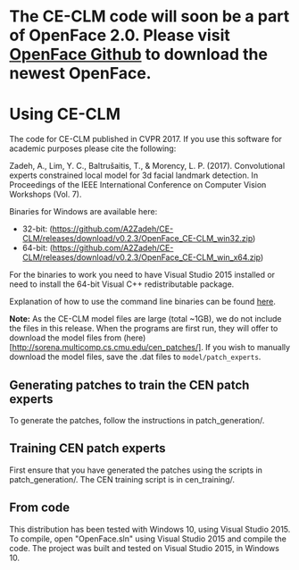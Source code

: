 # The CE-CLM code will soon be a part of OpenFace 2.0. Please visit [OpenFace Github](https://github.com/TadasBaltrusaitis/OpenFace/) to download the newest OpenFace. 

# Using CE-CLM
The code for CE-CLM published in CVPR 2017. If you use this software for academic purposes please cite the following:

Zadeh, A., Lim, Y. C., Baltrušaitis, T., & Morency, L. P. (2017). Convolutional experts constrained local model for 3d facial landmark detection. In Proceedings of the IEEE International Conference on Computer Vision Workshops (Vol. 7).


Binaries for Windows are available here:

- 32-bit: (https://github.com/A2Zadeh/CE-CLM/releases/download/v0.2.3/OpenFace_CE-CLM_win32.zip)
- 64-bit: (https://github.com/A2Zadeh/CE-CLM/releases/download/v0.2.3/OpenFace_CE-CLM_win_x64.zip)

For the binaries to work you need to have Visual Studio 2015 installed or need to install the 64-bit Visual C++ redistributable package.

Explanation of how to use the command line binaries can be found [here](https://github.com/TadasBaltrusaitis/OpenFace/wiki/Command-line-arguments).

**Note:** As the CE-CLM model files are large (total ~1GB), we do not include the files in this release. When the programs are first run, they will offer to download the model files from (here)[http://sorena.multicomp.cs.cmu.edu/cen_patches/]. If you wish to manually download the model files, save the .dat files to `model/patch_experts`.

## Generating patches to train the CEN patch experts

To generate the patches, follow the instructions in patch_generation/.

## Training CEN patch experts

First ensure that you have generated the patches using the scripts in patch_generation/.
The CEN training script is in cen_training/.

## From code

This distribution has been tested with Windows 10, using Visual Studio 2015. To compile, open "OpenFace.sln" using Visual Studio 2015 and compile the code. The project was built and tested on Visual Studio 2015, in Windows 10.
